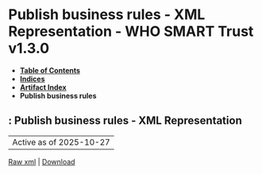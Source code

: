 # Publish business rules - XML Representation - WHO SMART Trust v1.3.0

* [**Table of Contents**](toc.md)
* [**Indices**](indices.md)
* [**Artifact Index**](artifacts.md)
* **Publish business rules**

## : Publish business rules - XML Representation

| |
| :--- |
| Active as of 2025-10-27 |

[Raw xml](Requirements-PublishBusinessRules.xml) | [Download](Requirements-PublishBusinessRules.xml)

